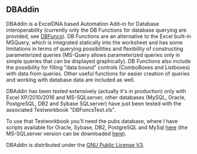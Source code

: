 ## DBAddin

DBAddin is a ExcelDNA based Automation Add-in for Database interoperability (currently only the DB Functions for database querying are provided, see [DBFuncs](DBFuncs.md)).
DB Functions are an alternative to the Excel built-in MSQuery, which is integrated statically into the worksheet and has some limitations in terms of querying possibilities and flexibility of constructing parameterized queries (MS-Query allows parameterized queries only in simple queries that can be displayed graphically).
DB Functions also include the possibility for filling "data bound" controls (ComboBoxes and Listboxes) with data from queries. 
Other useful functions for easier creation of queries and working with database data are included as well.

DBAddin has been tested extensively (actually it's in production) only with Excel XP/2010/2016 and MS-SQLserver, other databases (MySQL, Oracle, PostgreSQL, DB2 and Sybase SQLserver) have just been tested with the associated Testworkbook "DBFuncsTest.xls".

To use that Testworkbook you'll need the pubs database, where I have scripts available for Oracle, Sybase, DB2, PostgreSQL and MySql [here](PUBS_database_scripts.zip) (the MS-SQLserver version can be downloaded [here](https://www.microsoft.com/en-us/download/details.aspx?id=23654)).  

DBAddin is distributed under the [GNU Public License V3](http://www.gnu.org/copyleft/gpl.html).
